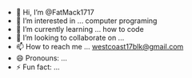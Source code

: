 - 👋 Hi, I’m @FatMack1717
- 👀 I’m interested in ... computer programing
- 🌱 I’m currently learning ... how to code
- 💞️ I’m looking to collaborate on ...
- 📫 How to reach me ... westcoast17blk@gmail.com
- 😄 Pronouns: ...
- ⚡ Fun fact: ...

<!---
FatMack1717/FatMack1717 is a ✨ special ✨ repository because its `README.md` (this file) appears on your GitHub profile.
You can click the Preview link to take a look at your changes.
--->
